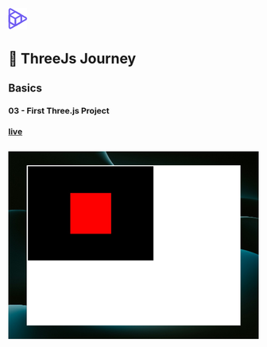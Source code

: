 ![Bruno Simons](./assets/threejs-journey.png)
# 🍩 ThreeJs Journey


## Basics

### 03 - First Three.js Project

### [live]([03-first-threejs-project.netlify.app](https://03-first-threejs-project.netlify.app/))

![image](/assets/03-first-threejs-project.jpeg)
---



